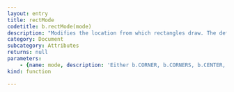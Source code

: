 ```yaml
---
layout: entry
title: rectMode
codetitle: b.rectMode(mode)
description: "Modifies the location from which rectangles draw. The default mode is\nrectMode(CORNER), which specifies the location to be the upper left\ncorner of the shape and uses the third and fourth parameters of rect()\nto specify the width and height. The syntax rectMode(CORNERS) uses the\nfirst and second parameters of rect() to set the location of one corner\nand uses the third and fourth parameters to set the opposite corner.\nThe syntax rectMode(CENTER) draws the image from its center point and\nuses the third and forth parameters of rect() to specify the image's\nwidth and height. The syntax rectMode(RADIUS) draws the image from its\ncenter point and uses the third and forth parameters of rect() to specify\nhalf of the image's width and height. The parameter must be written in\n\"ALL CAPS\"."
category: Document
subcategory: Attributes
returns: null
parameters:
    - {name: mode, description: 'Either b.CORNER, b.CORNERS, b.CENTER, or b.RADIUS', optional: false, type: [String]}
kind: function

---
```

